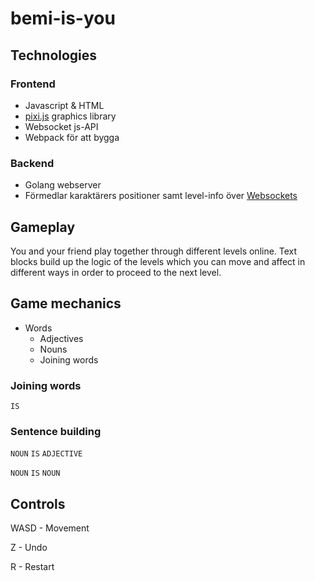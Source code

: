 # bemi-is-you

## Technologies

### Frontend

- Javascript & HTML
- [pixi.js](https://github.com/pixijs/pixi.js) graphics library
- Websocket js-API
- Webpack för att bygga

### Backend

- Golang webserver
- Förmedlar karaktärers positioner samt level-info över [Websockets](https://github.com/gorilla/websocket)

## Gameplay

You and your friend play together through different levels online. Text blocks build up the logic of the levels which you can move and affect in different ways in order to proceed to the next level. 

## Game mechanics

- Words
	- Adjectives
	- Nouns
	- Joining words

### Joining words

`IS`

### Sentence building

`NOUN` `IS` `ADJECTIVE`

`NOUN` `IS` `NOUN`

## Controls

WASD - Movement

Z - Undo

R - Restart
